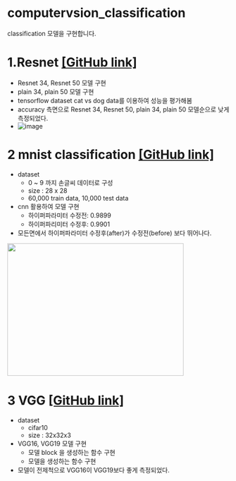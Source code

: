 # computervsion_classification
classification 모델을 구현합니다.

# 1.Resnet  [[GitHub link]](https://github.com/minigoom/computervsion_classification/blob/main/Resnet%20model.ipynb)
- Resnet 34, Resnet 50 모델 구현
- plain 34, plain 50 모델 구현
- tensorflow dataset cat vs dog data를 이용하여 성능을 평가해봄
- accuracy 측면으로 Resnet 34, Resnet 50, plain 34, plain 50 모델순으로 낮게 측정되었다.
- ![image](https://user-images.githubusercontent.com/97006756/159713492-2aa62954-45c0-4111-92cb-dae232dd6bb3.png)

# 2 mnist classification [[GitHub link]](https://github.com/minigoom/computervsion_classification/blob/main/mnist_classification.ipynb)
- dataset 
  - 0 ~ 9 까지 손글씨 데이터로 구성
  - size : 28 x 28
  - 60,000 train data, 10,000 test data
- cnn 활용하여 모델 구현
  - 하이퍼파라미터 수정전: 0.9899
  - 하이퍼파리미터 수정후: 0.9901
- 모든면에서 하이퍼파라미터 수정후(after)가 수정전(before) 보다 뛰어나다.
<img src="https://user-images.githubusercontent.com/97006756/159900197-e041cd66-c2de-419e-a7cb-dd3b84cd4475.png" width="400" height="300"/>

# 3 VGG [[GitHub link]](https://github.com/minigoom/computervsion_classification/blob/main/VGG_model.ipynb)
- dataset
  - cifar10
  - size : 32x32x3
- VGG16, VGG19 모델 구현
  - 모델 block 을 생성하는 함수 구현
  - 모델을 생성하는 함수 구현
- 모델이 전제척으로 VGG16이 VGG19보다 좋게 측정되었다.
